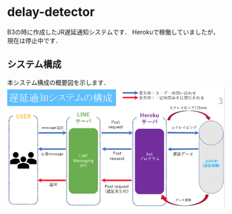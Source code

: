 # delay-detector
B3の時に作成したJR遅延通知システムです．
Herokuで稼働していましたが，現在は停止中です．


## システム構成
本システム構成の概要図を示します．
![system_image](2023-04-19-16-48-41.png)
